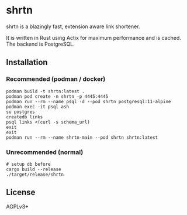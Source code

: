 # shrtn

shrtn is a blazingly fast, extension aware link shortener.

It is written in Rust using Actix for maximum performance and is cached. The backend is PostgreSQL.

## Installation

### Recommended (podman / docker)

```
podman build -t shrtn:latest .
podman pod create -n shrtn -p 4445:4445
podman run --rm --name psql -d --pod shrtn postgresql:11-alpine
podman exec -it psql ash
su postgres
createdb links
psql links <(curl -s schema_url)
exit
exit
podman run --rm --name shrtn-main --pod shrtn shrtn:latest
```

### Unrecommended (normal)

```
# setup db before
cargo build --release
./target/release/shrtn
```

## License

AGPLv3+
